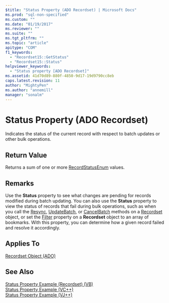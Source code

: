 ```yaml
---
$title: "Status Property (ADO Recordset) | Microsoft Docs"
ms.prod: "sql-non-specified"
ms.custom: ""
ms.date: "01/19/2017"
ms.reviewer: ""
ms.suite: ""
ms.tgt_pltfrm: ""
ms.topic: "article"
apitype: "COM"
f1_keywords: 
  - "Recordset15::GetStatus"
  - "Recordset15::Status"
helpviewer_keywords: 
  - "Status property [ADO Recordset]"
ms.assetid: 41d70d89-880f-4850-9d17-19d9790cc8eb
caps.latest.revision: 11
author: "MightyPen"
ms.author: "annemill"
manager: "sonalm"
---
```

# Status Property (ADO Recordset)
Indicates the status of the current record with respect to batch updates or other bulk operations.  
  
## Return Value  
 Returns a sum of one or more [RecordStatusEnum](../../../ado/reference/ado-api/recordstatusenum.md) values.  
  
## Remarks  
 Use the **Status** property to see what changes are pending for records modified during batch updating. You can also use the **Status** property to view the status of records that fail during bulk operations, such as when you call the [Resync](../../../ado/reference/ado-api/resync-method.md), [UpdateBatch](../../../ado/reference/ado-api/updatebatch-method.md), or [CancelBatch](../../../ado/reference/ado-api/cancelbatch-method-ado.md) methods on a [Recordset](../../../ado/reference/ado-api/recordset-object-ado.md) object, or set the [Filter](../../../ado/reference/ado-api/filter-property.md) property on a **Recordset** object to an array of bookmarks. With this property, you can determine how a given record failed and resolve it accordingly.  
  
## Applies To  
 [Recordset Object (ADO)](../../../ado/reference/ado-api/recordset-object-ado.md)  
  
## See Also  
 [Status Property Example (Recordset) (VB)](../../../ado/reference/ado-api/status-property-example-recordset-vb.md)   
 [Status Property Example (VC++)](../../../ado/reference/ado-api/status-property-example-vc.md)   
 [Status Property Example (VJ++)](../../../ado/reference/ado-api/status-property-example-vj.md)